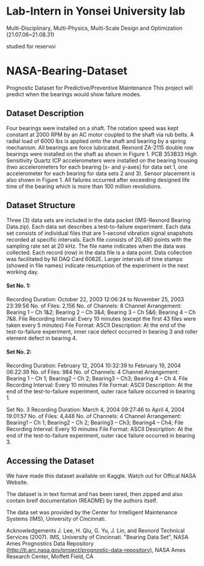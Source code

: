 # Lab-Intern in Yonsei University lab

Multi-Disciplinary, Multi-Physics, Multi-Scale Design and Optimization
(21.07.06~21.08.31)

studied for reservoi
# NASA-Bearing-Dataset
Prognostic Dataset for Predictive/Preventive Maintenance
This project will predict when the bearings would show failure modes.

## Dataset Description
Four bearings were installed on a shaft. The rotation speed was kept constant at 2000 RPM by an AC motor coupled to the shaft via rub belts. A radial load of 6000 lbs is applied onto the shaft and bearing by a spring mechanism. All bearings are force lubricated.
Rexnord ZA-2115 double row bearings were installed on the shaft as shown in Figure 1. PCB 353B33 High Sensitivity Quartz ICP accelerometers were installed on the bearing housing (two accelerometers for each bearing [x- and y-axes] for data set 1, one accelerometer for each bearing for data sets 2 and 3). Sensor placement is also shown in Figure 1. All failures occurred after exceeding designed life time of the bearing which is more than 100 million revolutions.

## Dataset Structure
Three (3) data sets are included in the data packet (IMS-Rexnord Bearing Data.zip). Each data set describes a test-to-failure experiment. Each data set consists of individual files that are 1-second vibration signal snapshots recorded at specific intervals. Each file consists of 20,480 points with the sampling rate set at 20 kHz. The file name indicates when the data was collected. Each record (row) in the data file is a data point. Data collection was facilitated by NI DAQ Card 6062E. Larger intervals of time stamps (showed in file names) indicate resumption of the experiment in the next working day.

#### Set No. 1:
Recording Duration: October 22, 2003 12:06:24 to November 25, 2003 23:39:56
No. of Files: 2,156
No. of Channels: 8
Channel Arrangement: Bearing 1 – Ch 1&2; Bearing 2 – Ch 3&4; Bearing 3 – Ch 5&6; Bearing 4 – Ch 7&8.
File Recording Interval: Every 10 minutes (except the first 43 files were taken every 5 minutes)
File Format: ASCII
Description: At the end of the test-to-failure experiment, inner race defect occurred in bearing 3 and roller element defect in bearing 4.

#### Set No. 2:
Recording Duration: February 12, 2004 10:32:39 to February 19, 2004 06:22:39
No. of Files: 984
No. of Channels: 4
Channel Arrangement: Bearing 1 – Ch 1; Bearing2 – Ch 2; Bearing3 – Ch3; Bearing 4 – Ch 4.
File Recording Interval: Every 10 minutes
File Format: ASCII
Description: At the end of the test-to-failure experiment, outer race failure occurred in bearing 1.

Set No. 3
Recording Duration: March 4, 2004 09:27:46 to April 4, 2004 19:01:57
No. of Files: 4,448
No. of Channels: 4
Channel Arrangement: Bearing1 – Ch 1; Bearing2 – Ch 2; Bearing3 – Ch3; Bearing4 – Ch4;
File Recording Interval: Every 10 minutes
File Format: ASCII
Description: At the end of the test-to-failure experiment, outer race failure occurred in bearing 3.

## Accessing the Dataset
We have made this dataset available on Kaggle. Watch out for Offical NASA Website.

The dataset is in text format and has been rared, then zipped and also contain breif documentation (README) by the authors itself.

The data set was provided by the Center for Intelligent Maintenance Systems (IMS), University of Cincinnati.

Acknowledgements
J. Lee, H. Qiu, G. Yu, J. Lin, and Rexnord Technical Services (2007). IMS, University of Cincinnati. "Bearing Data Set", NASA Ames Prognostics Data Repository (http://ti.arc.nasa.gov/project/prognostic-data-repository), NASA Ames Research Center, Moffett Field, CA
